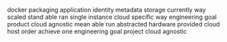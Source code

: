 docker packaging application identity metadata storage currently way scaled stand able ran single instance cloud specific way engineering goal product cloud agnostic mean able run abstracted hardware provided cloud host order achieve one engineering goal project cloud agnostic